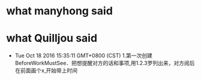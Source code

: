 # what manyhong said








# what Quilljou said
* Tue Oct 18 2016 15:35:11 GMT+0800 (CST)
1.第一次创建BeforeWorkMustSee．把想提醒对方的话和事项,用1.2.3罗列出来，对方阅后在前面画个x,开始带上时间
